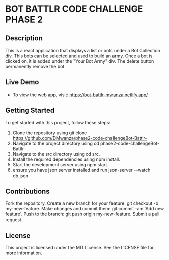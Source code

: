 # BOT BATTLR CODE CHALLENGE PHASE 2
## Description
This is a react application that displays a list or bots under a Bot Collection div. This bots can be selected and used to build an army. Once a bot is clicked on, it is added under the "Your Bot Army" div. The delete button permanently remove the bot. 

## Live Demo
* To view the web app, visit: https://bot-battlr-mwanza.netlify.app/

## Getting Started
To get started with this project, follow these steps:

1. Clone the repository using git clone https://github.com/DMwanza/phase2-code-challengeBot-Battlr-
2. Navigate to the project directory using cd phase2-code-challengeBot-Battlr-
3. Navigate to the src directory using cd src.
4. Install the required dependencies using npm install.
5. Start the development server using npm start.
6. ensure you have json server installed and run json-server --watch db.json

## Contributions
Fork the repository.
Create a new branch for your feature: git checkout -b my-new-feature.
Make changes and commit them: git commit -am 'Add new feature'.
Push to the branch: git push origin my-new-feature.
Submit a pull request.

## License
This project is licensed under the MIT License. See the LICENSE file for more information.

